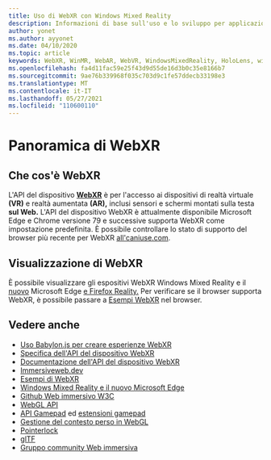 ```yaml
---
title: Uso di WebXR con Windows Mixed Reality
description: Informazioni di base sull'uso e lo sviluppo per applicazioni WebXR in esecuzione Windows Mixed Reality visori immersivi.
author: yonet
ms.author: ayyonet
ms.date: 04/10/2020
ms.topic: article
keywords: WebXR, WinMR, WebAR, WebVR, WindowsMixedReality, HoloLens, windows mixed reality, web vr, web xr, web mr, web ar, 360, 360 video, 360 video, 360 foto, 360 foto, 360 foto, 360 contenuti, web immersivo, immersiveweb, IW
ms.openlocfilehash: fa4d11fac59e25f43d9d55de16d3b0c35e8166b7
ms.sourcegitcommit: 9ae76b339968f035c703d9c1fe57ddecb33198e3
ms.translationtype: MT
ms.contentlocale: it-IT
ms.lasthandoff: 05/27/2021
ms.locfileid: "110600110"
---
```

# <a name="webxr-overview"></a>Panoramica di WebXR

## <a name="what-is-webxr"></a>Che cos'è WebXR

L'API del dispositivo  [**WebXR**](https://www.w3.org/TR/webxr/) è per l'accesso ai dispositivi di  realtà virtuale **(VR)** e realtà aumentata **(AR),** inclusi sensori e schermi montati sulla testa **sul Web.** L'API del dispositivo WebXR è attualmente disponibile Microsoft Edge e Chrome versione 79 e successive supporta WebXR come impostazione predefinita. È possibile controllare lo stato di supporto del browser più recente per WebXR [all'caniuse.com](https://caniuse.com/#search=webxr).

## <a name="viewing-webxr"></a>Visualizzazione di WebXR

È possibile visualizzare gli espositivi WebXR Windows Mixed Reality e il [nuovo](../../whats-new/new-microsoft-edge.md) Microsoft Edge [e Firefox Reality.](https://mixedreality.mozilla.org/firefox-reality/)
Per verificare se il browser supporta WebXR, è possibile passare a [Esempi WebXR](https://immersive-web.github.io/webxr-samples/) nel browser.

## <a name="see-also"></a>Vedere anche

* [Uso Babylon.js per creare esperienze WebXR](./tutorials/babylonjs-webxr-helloworld/introduction-01.md)
* [Specifica dell'API del dispositivo WebXR](https://immersive-web.github.io/webxr/)
* [Documentazione dell'API del dispositivo WebXR](https://developer.mozilla.org/en-US/docs/Web/API/WebXR_Device_API)
* [Immersiveweb.dev](https://immersiveweb.dev/)
* [Esempi di WebXR](https://immersive-web.github.io/webxr-samples/)
* [Windows Mixed Reality e il nuovo Microsoft Edge](../../whats-new/new-microsoft-edge.md)
* [Github Web immersivo W3C](https://github.com/immersive-web)
* [WebGL API](/previous-versions/windows/internet-explorer/ie-developer/dev-guides/bg182648(v=vs.85))
* [API Gamepad](https://msdn.microsoft.com/library/dn743630(v=vs.85).aspx) ed [estensioni gamepad](https://w3c.github.io/gamepad/extensions.html)
* [Gestione del contesto perso in WebGL](https://www.khronos.org/webgl/wiki/HandlingContextLost)
* [Pointerlock](https://www.w3.org/TR/pointerlock/)
* [glTF](https://www.khronos.org/gltf)
* [Gruppo community Web immersiva](https://www.w3.org/community/immersive-web/)